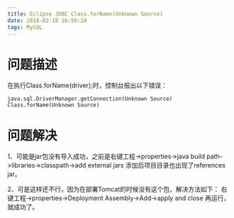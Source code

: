 ```yaml
---
title: Eclipse JDBC Class.forName(Unknown Source)
date: 2018-02-18 16:56:24
tags: MySQL
---
```

# 问题描述

在执行Class.forName(driver);时，控制台报出以下错误：

```
java.sql.DriverManager.getConnection(Unknown Source)
Class.forName(Unknown Source)
```

# 问题解决

1、可能是jar包没有导入成功，之前是右键工程->properties->java build path->libraries->classpath->add external jars 添加后项目目录也出现了references jar。



2、可是这样还不行，因为在部署Tomcat的时候没有这个包，解决方法如下：
右键工程->properties->Deployment Assembly->Add->apply and close
再运行，就成功了。

